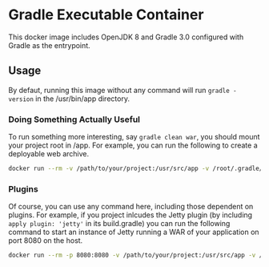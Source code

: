 # Gradle Executable Container

This docker image includes OpenJDK 8 and Gradle 3.0 configured with Gradle as the entrypoint.

## Usage

By defaut, running this image without any command will run `gradle -version` in the /usr/bin/app directory. 

### Doing Something Actually Useful
To run something more interesting, say `gradle clean war`, you should mount your project root in /app. For example, you can run the following to create a deployable web archive.

```bash
docker run --rm -v /path/to/your/project:/usr/src/app -v /root/.gradle/caches:/root/.gradle/caches asiazhang/gradle build
```

### Plugins
Of course, you can use any command here, including those dependent on plugins. For example, if you project inlcudes the Jetty plugin (by including `apply plugin: 'jetty'` in its build.gradle) you can run the following command to start an instance of Jetty running a WAR of your application on port 8080 on the host.

```bash
docker run --rm -p 8080:8080 -v /path/to/your/project:/usr/src/app -v /root/.gradle/caches:/root/.gradle/caches asiazhang/gradle jettyRunWar
```
